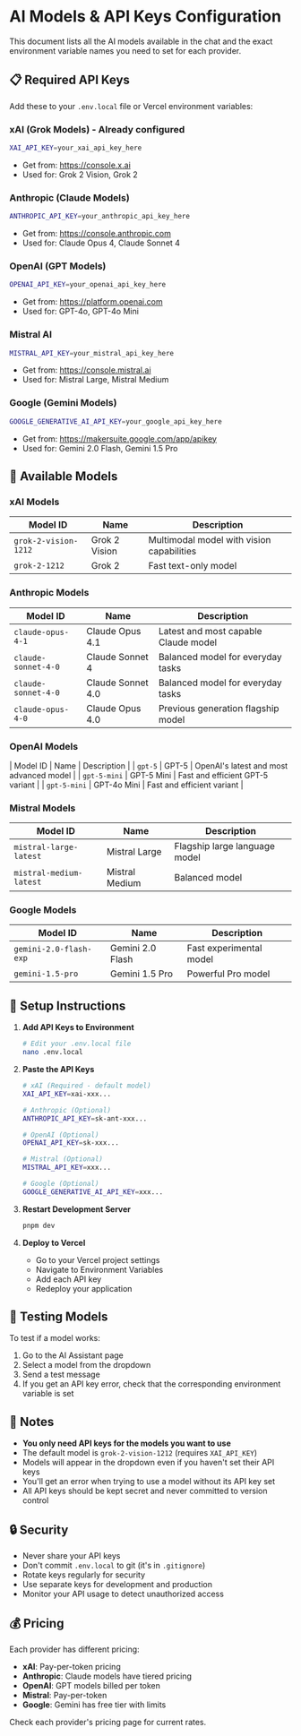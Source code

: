 # AI Models & API Keys Configuration

This document lists all the AI models available in the chat and the exact environment variable names you need to set for each provider.

## 📋 Required API Keys

Add these to your `.env.local` file or Vercel environment variables:

### **xAI (Grok Models)** - Already configured
```bash
XAI_API_KEY=your_xai_api_key_here
```
- Get from: https://console.x.ai
- Used for: Grok 2 Vision, Grok 2

### **Anthropic (Claude Models)**
```bash
ANTHROPIC_API_KEY=your_anthropic_api_key_here
```
- Get from: https://console.anthropic.com
- Used for: Claude Opus 4, Claude Sonnet 4

### **OpenAI (GPT Models)**
```bash
OPENAI_API_KEY=your_openai_api_key_here
```
- Get from: https://platform.openai.com
- Used for: GPT-4o, GPT-4o Mini

### **Mistral AI**
```bash
MISTRAL_API_KEY=your_mistral_api_key_here
```
- Get from: https://console.mistral.ai
- Used for: Mistral Large, Mistral Medium

### **Google (Gemini Models)**
```bash
GOOGLE_GENERATIVE_AI_API_KEY=your_google_api_key_here
```
- Get from: https://makersuite.google.com/app/apikey
- Used for: Gemini 2.0 Flash, Gemini 1.5 Pro

## 🤖 Available Models

### xAI Models
| Model ID | Name | Description |
|----------|------|-------------|
| `grok-2-vision-1212` | Grok 2 Vision | Multimodal model with vision capabilities |
| `grok-2-1212` | Grok 2 | Fast text-only model |

### Anthropic Models
| Model ID | Name | Description |
|----------|------|-------------|
| `claude-opus-4-1` | Claude Opus 4.1 | Latest and most capable Claude model |
| `claude-sonnet-4-0` | Claude Sonnet 4 | Balanced model for everyday tasks |
| `claude-sonnet-4-0` | Claude Sonnet 4.0 | Balanced model for everyday tasks |
| `claude-opus-4-0` | Claude Opus 4.0 | Previous generation flagship model |

### OpenAI Models
| Model ID | Name | Description |
| `gpt-5` | GPT-5 | OpenAI's latest and most advanced model |
| `gpt-5-mini` | GPT-5 Mini | Fast and efficient GPT-5 variant |
| `gpt-5-mini` | GPT-4o Mini | Fast and efficient variant |

### Mistral Models
| Model ID | Name | Description |
|----------|------|-------------|
| `mistral-large-latest` | Mistral Large | Flagship large language model |
| `mistral-medium-latest` | Mistral Medium | Balanced model |

### Google Models
| Model ID | Name | Description |
|----------|------|-------------|
| `gemini-2.0-flash-exp` | Gemini 2.0 Flash | Fast experimental model |
| `gemini-1.5-pro` | Gemini 1.5 Pro | Powerful Pro model |

## 🔧 Setup Instructions

1. **Add API Keys to Environment**
   ```bash
   # Edit your .env.local file
   nano .env.local
   ```

2. **Paste the API Keys**
   ```bash
   # xAI (Required - default model)
   XAI_API_KEY=xai-xxx...

   # Anthropic (Optional)
   ANTHROPIC_API_KEY=sk-ant-xxx...

   # OpenAI (Optional)
   OPENAI_API_KEY=sk-xxx...

   # Mistral (Optional)
   MISTRAL_API_KEY=xxx...

   # Google (Optional)
   GOOGLE_GENERATIVE_AI_API_KEY=xxx...
   ```

3. **Restart Development Server**
   ```bash
   pnpm dev
   ```

4. **Deploy to Vercel**
   - Go to your Vercel project settings
   - Navigate to Environment Variables
   - Add each API key
   - Redeploy your application

## 🎯 Testing Models

To test if a model works:
1. Go to the AI Assistant page
2. Select a model from the dropdown
3. Send a test message
4. If you get an API key error, check that the corresponding environment variable is set

## 📝 Notes

- **You only need API keys for the models you want to use**
- The default model is `grok-2-vision-1212` (requires `XAI_API_KEY`)
- Models will appear in the dropdown even if you haven't set their API keys
- You'll get an error when trying to use a model without its API key set
- All API keys should be kept secret and never committed to version control

## 🔒 Security

- Never share your API keys
- Don't commit `.env.local` to git (it's in `.gitignore`)
- Rotate keys regularly for security
- Use separate keys for development and production
- Monitor your API usage to detect unauthorized access

## 💰 Pricing

Each provider has different pricing:
- **xAI**: Pay-per-token pricing
- **Anthropic**: Claude models have tiered pricing
- **OpenAI**: GPT models billed per token
- **Mistral**: Pay-per-token
- **Google**: Gemini has free tier with limits

Check each provider's pricing page for current rates.
